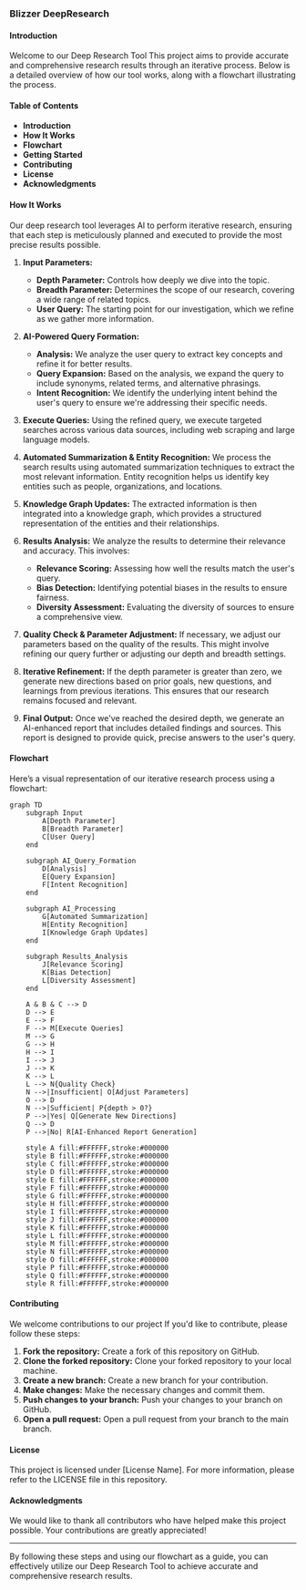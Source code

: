 ### Blizzer DeepResearch

#### Introduction

Welcome to our Deep Research Tool This project aims to provide accurate and comprehensive research results through an iterative process. Below is a detailed overview of how our tool works, along with a flowchart illustrating the process.

#### Table of Contents

- **Introduction**
- **How It Works**
- **Flowchart**
- **Getting Started**
- **Contributing**
- **License**
- **Acknowledgments**

#### How It Works

Our deep research tool leverages AI to perform iterative research, ensuring that each step is meticulously planned and executed to provide the most precise results possible.

1. **Input Parameters:**
   - **Depth Parameter:** Controls how deeply we dive into the topic.
   - **Breadth Parameter:** Determines the scope of our research, covering a wide range of related topics.
   - **User Query:** The starting point for our investigation, which we refine as we gather more information.

2. **AI-Powered Query Formation:**
   - **Analysis:** We analyze the user query to extract key concepts and refine it for better results.
   - **Query Expansion:** Based on the analysis, we expand the query to include synonyms, related terms, and alternative phrasings.
   - **Intent Recognition:** We identify the underlying intent behind the user's query to ensure we're addressing their specific needs.

3. **Execute Queries:**
   Using the refined query, we execute targeted searches across various data sources, including web scraping and large language models.

4. **Automated Summarization & Entity Recognition:**
   We process the search results using automated summarization techniques to extract the most relevant information. Entity recognition helps us identify key entities such as people, organizations, and locations.

5. **Knowledge Graph Updates:**
   The extracted information is then integrated into a knowledge graph, which provides a structured representation of the entities and their relationships.

6. **Results Analysis:**
    We analyze the results to determine their relevance and accuracy. This involves:
    - **Relevance Scoring:** Assessing how well the results match the user's query.
    - **Bias Detection:** Identifying potential biases in the results to ensure fairness.
    - **Diversity Assessment:** Evaluating the diversity of sources to ensure a comprehensive view.

7. **Quality Check & Parameter Adjustment:**
    If necessary, we adjust our parameters based on the quality of the results. This might involve refining our query further or adjusting our depth and breadth settings.

8. **Iterative Refinement:**
    If the depth parameter is greater than zero, we generate new directions based on prior goals, new questions, and learnings from previous iterations. This ensures that our research remains focused and relevant.

9. **Final Output:**
    Once we've reached the desired depth, we generate an AI-enhanced report that includes detailed findings and sources. This report is designed to provide quick, precise answers to the user's query.

#### Flowchart

Here’s a visual representation of our iterative research process using a flowchart:

```mermaid
graph TD
    subgraph Input
        A[Depth Parameter] 
        B[Breadth Parameter]
        C[User Query]
    end

    subgraph AI_Query_Formation
        D[Analysis]
        E[Query Expansion]
        F[Intent Recognition]
    end

    subgraph AI_Processing
        G[Automated Summarization]
        H[Entity Recognition]
        I[Knowledge Graph Updates]
    end

    subgraph Results_Analysis
        J[Relevance Scoring]
        K[Bias Detection]
        L[Diversity Assessment]
    end

    A & B & C --> D
    D --> E
    E --> F
    F --> M[Execute Queries]
    M --> G
    G --> H
    H --> I
    I --> J
    J --> K
    K --> L
    L --> N{Quality Check}
    N -->|Insufficient| O[Adjust Parameters]
    O --> D
    N -->|Sufficient| P{depth > 0?}
    P -->|Yes| Q[Generate New Directions]
    Q --> D
    P -->|No| R[AI-Enhanced Report Generation]

    style A fill:#FFFFFF,stroke:#000000
    style B fill:#FFFFFF,stroke:#000000
    style C fill:#FFFFFF,stroke:#000000
    style D fill:#FFFFFF,stroke:#000000
    style E fill:#FFFFFF,stroke:#000000
    style F fill:#FFFFFF,stroke:#000000
    style G fill:#FFFFFF,stroke:#000000
    style H fill:#FFFFFF,stroke:#000000
    style I fill:#FFFFFF,stroke:#000000
    style J fill:#FFFFFF,stroke:#000000
    style K fill:#FFFFFF,stroke:#000000
    style L fill:#FFFFFF,stroke:#000000
    style M fill:#FFFFFF,stroke:#000000
    style N fill:#FFFFFF,stroke:#000000
    style O fill:#FFFFFF,stroke:#000000
    style P fill:#FFFFFF,stroke:#000000
    style Q fill:#FFFFFF,stroke:#000000
    style R fill:#FFFFFF,stroke:#000000
```

#### Contributing

We welcome contributions to our project If you'd like to contribute, please follow these steps:

1. **Fork the repository:** Create a fork of this repository on GitHub.
2. **Clone the forked repository:** Clone your forked repository to your local machine.
3. **Create a new branch:** Create a new branch for your contribution.
4. **Make changes:** Make the necessary changes and commit them.
5. **Push changes to your branch:** Push your changes to your branch on GitHub.
6. **Open a pull request:** Open a pull request from your branch to the main branch.

#### License

This project is licensed under [License Name]. For more information, please refer to the LICENSE file in this repository.

#### Acknowledgments

We would like to thank all contributors who have helped make this project possible. Your contributions are greatly appreciated!

---

By following these steps and using our flowchart as a guide, you can effectively utilize our Deep Research Tool to achieve accurate and comprehensive research results.
